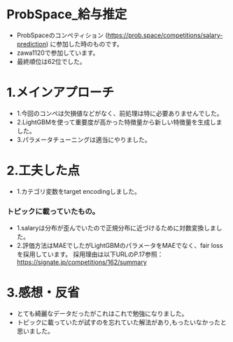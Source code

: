 # ProbSpace_給与推定
- ProbSpaceのコンペティション (https://prob.space/competitions/salary-prediction) に参加した時のものです。
- zawa1120で参加しています。
- 最終順位は62位でした。

# 1.メインアプローチ
- 1.今回のコンペは欠損値などがなく、前処理は特に必要ありませんでした。
- 2.LightGBMを使って重要度が高かった特徴量から新しい特徴量を生成しました。
- 3.パラメータチューニングは適当にやりました。

# 2.工夫した点
- 1.カテゴリ変数をtarget encodingしました。
### トピックに載っていたもの。
 - 1.salaryは分布が歪んでいたので正規分布に近づけるために対数変換しました。
 - 2.評価方法はMAEでしたがLightGBMのパラメータをMAEでなく、fair lossを採用しています。
     採用理由は以下URLのP.17参照： https://signate.jp/competitions/162/summary 
 
 # 3.感想・反省
 - とても綺麗なデータだったがこれはこれで勉強になりました。
 - トピックに載っていたが試すのを忘れていた解法があり,もったいなかったと思いました。
